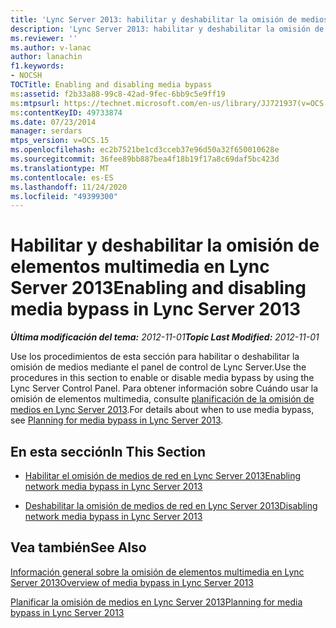 ```yaml
---
title: 'Lync Server 2013: habilitar y deshabilitar la omisión de medios'
description: 'Lync Server 2013: habilitar y deshabilitar la omisión de medios.'
ms.reviewer: ''
ms.author: v-lanac
author: lanachin
f1.keywords:
- NOCSH
TOCTitle: Enabling and disabling media bypass
ms:assetid: f2b33a88-99c8-42ad-9fec-6bb9c5e9ff19
ms:mtpsurl: https://technet.microsoft.com/en-us/library/JJ721937(v=OCS.15)
ms:contentKeyID: 49733874
ms.date: 07/23/2014
manager: serdars
mtps_version: v=OCS.15
ms.openlocfilehash: ec2b7521be1cd3cceb37e96d50a32f650010628e
ms.sourcegitcommit: 36fee89bb887bea4f18b19f17a8c69daf5bc423d
ms.translationtype: MT
ms.contentlocale: es-ES
ms.lasthandoff: 11/24/2020
ms.locfileid: "49399300"
---
```

# <a name="enabling-and-disabling-media-bypass-in-lync-server-2013"></a><span data-ttu-id="933c1-103">Habilitar y deshabilitar la omisión de elementos multimedia en Lync Server 2013</span><span class="sxs-lookup"><span data-stu-id="933c1-103">Enabling and disabling media bypass in Lync Server 2013</span></span>

<div data-xmlns="http://www.w3.org/1999/xhtml">

<div class="topic" data-xmlns="http://www.w3.org/1999/xhtml" data-msxsl="urn:schemas-microsoft-com:xslt" data-cs="https://msdn.microsoft.com/">

<div data-asp="https://msdn2.microsoft.com/asp">



</div>

<div id="mainSection">

<div id="mainBody"><span data-ttu-id="933c1-104">

<span> </span></span><span class="sxs-lookup"><span data-stu-id="933c1-104">

<span> </span></span></span>

<span data-ttu-id="933c1-105">_**Última modificación del tema:** 2012-11-01_</span><span class="sxs-lookup"><span data-stu-id="933c1-105">_**Topic Last Modified:** 2012-11-01_</span></span>

<span data-ttu-id="933c1-106">Use los procedimientos de esta sección para habilitar o deshabilitar la omisión de medios mediante el panel de control de Lync Server.</span><span class="sxs-lookup"><span data-stu-id="933c1-106">Use the procedures in this section to enable or disable media bypass by using the Lync Server Control Panel.</span></span> <span data-ttu-id="933c1-107">Para obtener información sobre Cuándo usar la omisión de elementos multimedia, consulte [planificación de la omisión de medios en Lync Server 2013](lync-server-2013-planning-for-media-bypass.md).</span><span class="sxs-lookup"><span data-stu-id="933c1-107">For details about when to use media bypass, see [Planning for media bypass in Lync Server 2013](lync-server-2013-planning-for-media-bypass.md).</span></span>

<div>

## <a name="in-this-section"></a><span data-ttu-id="933c1-108">En esta sección</span><span class="sxs-lookup"><span data-stu-id="933c1-108">In This Section</span></span>

  - [<span data-ttu-id="933c1-109">Habilitar el omisión de medios de red en Lync Server 2013</span><span class="sxs-lookup"><span data-stu-id="933c1-109">Enabling network media bypass in Lync Server 2013</span></span>](lync-server-2013-enabling-network-media-bypass.md)

  - [<span data-ttu-id="933c1-110">Deshabilitar la omisión de medios de red en Lync Server 2013</span><span class="sxs-lookup"><span data-stu-id="933c1-110">Disabling network media bypass in Lync Server 2013</span></span>](lync-server-2013-disabling-network-media-bypass.md)

</div>

<div>

## <a name="see-also"></a><span data-ttu-id="933c1-111">Vea también</span><span class="sxs-lookup"><span data-stu-id="933c1-111">See Also</span></span>


[<span data-ttu-id="933c1-112">Información general sobre la omisión de elementos multimedia en Lync Server 2013</span><span class="sxs-lookup"><span data-stu-id="933c1-112">Overview of media bypass in Lync Server 2013</span></span>](lync-server-2013-overview-of-media-bypass.md)  


[<span data-ttu-id="933c1-113">Planificar la omisión de medios en Lync Server 2013</span><span class="sxs-lookup"><span data-stu-id="933c1-113">Planning for media bypass in Lync Server 2013</span></span>](lync-server-2013-planning-for-media-bypass.md)  
  

<span data-ttu-id="933c1-114"></div>

</div>

<span> </span>

</div>

</div>

</span><span class="sxs-lookup"><span data-stu-id="933c1-114"></div>

</div>

<span> </span>

</div>

</div>

</span></span></div>

